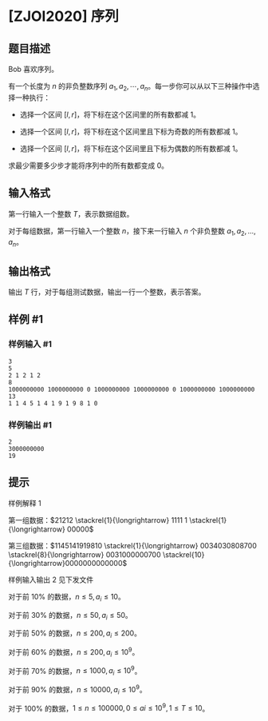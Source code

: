 # [ZJOI2020] 序列

## 题目描述

Bob 喜欢序列。

有一个长度为 $n$ 的非负整数序列 $a_1, a_2,\cdots, a_n$。每一步你可以从以下三种操作中选择一种执行：

- 选择一个区间 $[l, r]$，将下标在这个区间里的所有数都减 $1$。

- 选择一个区间 $[l, r]$，将下标在这个区间里且下标为奇数的所有数都减 $1$。

- 选择一个区间 $[l, r]$，将下标在这个区间里且下标为偶数的所有数都减 $1$。

求最少需要多少步才能将序列中的所有数都变成 $0$。

## 输入格式

第一行输入一个整数 $T$，表示数据组数。

对于每组数据，第一行输入一个整数 $n$，接下来一行输入 $n$ 个非负整数 $a_1, a_2,\dots, a_n$。

## 输出格式

输出 $T$ 行，对于每组测试数据，输出一行一个整数，表示答案。

## 样例 #1

### 样例输入 #1
```
3
5
2 1 2 1 2
8
1000000000 1000000000 0 1000000000 1000000000 0 1000000000 1000000000
13
1 1 4 5 1 4 1 9 1 9 8 1 0
```

### 样例输出 #1

```
2
3000000000
19
```

## 提示

样例解释 $1$

第一组数据：$21212 \stackrel{1}{\longrightarrow} 1111 1 \stackrel{1}{\longrightarrow} 00000$

第三组数据：$1145141919810 \stackrel{1}{\longrightarrow} 0034030808700 \stackrel{8}{\longrightarrow} 0031000000700 \stackrel{10}{\longrightarrow}0000000000000$

样例输入输出 $2$ 见下发文件

对于前 $10\%$ 的数据，$n \leq 5, a_i \leq 10$。

对于前 $30\%$ 的数据，$n \leq 50, a_i \leq 50$。

对于前 $50\%$ 的数据，$n \leq 200, a_i \leq 200$。

对于前 $60\%$ 的数据，$n \leq 200, a_i \leq 10^9$。

对于前 $70\%$ 的数据，$n \leq 1000, a_i \leq 10^9$。

对于前 $90\%$ 的数据，$n \leq 10000, a_i \leq 10^9$。

对于 100% 的数据，$1 \leq n \leq 100000, 0 \leq ai \leq 10^9, 1 \leq T \leq 10$。


